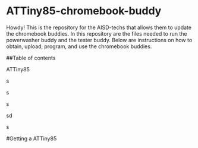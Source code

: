# ATTiny85-chromebook-buddy
Howdy! This is the repository for the AISD-techs that allows them to update the chromebook buddies. In this repository are the files needed to run the powerwasher buddy and the tester buddy. Below are instructions on how to obtain, upload, program, and use the chromebook buddies.


##Table of contents



<a name="Getting a ATTiny85">ATTiny85</a>

   
   
   
   
   
   
   
   
   
   
   
   
   
   
   
   
   
   
   
   
   
   
   
   
   
   
   s
   
   
   
   
   s
   
   
   s
   
   
   
   
   
   
   
   sd
   
   
   
   
   
   s
   
#Getting a ATTiny85
